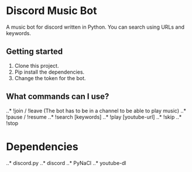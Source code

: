 # Discord Music Bot 

A music bot for discord written in Python. You can search using URLs and keywords.

## Getting started
1. Clone this project.
2. Pip install the dependencies. 
3. Change the token for the bot.

## What commands can I use?
..* !join / !leave (The bot has to be in a channel to be able to play music)
..* !pause / !resume
..* !search [keywords] 
..* !play [youtube-url]
..* !skip
..* !stop

# Dependencies
..* discord.py
..* discord
..* PyNaCl
..* youtube-dl
